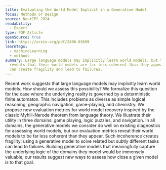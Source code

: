 ```yaml
---
title: Evaluating the World Model Implicit in a Generative Model
focus: Methods or Design
source: NeurIPS 2024
readability:
  - Expert
type: PDF Article
openSource: true
link: https://arxiv.org/pdf/2406.03689
learnTags:
  - machineLearning
  - methods
summary: Large language models may implicitly learn world models, but this paper
  reveals that their world models are far less coherent than they appear, which
  can create fragility and lead to failures.
---
```

Recent work suggests that large language models may implicitly learn world models. How should we assess this possibility? We formalize this question for the case where the underlying reality is governed by a deterministic finite automaton. This includes problems as diverse as simple logical reasoning, geographic navigation, game-playing, and chemistry. We propose new evaluation metrics for world model recovery inspired by the classic Myhill-Nerode theorem from language theory. We illustrate their utility in three domains: game playing, logic puzzles, and navigation. In all domains, the generative models we consider do well on existing diagnostics for assessing world models, but our evaluation metrics reveal their world models to be far less coherent than they appear. Such incoherence creates fragility: using a generative model to solve related but subtly different tasks can lead to failures. Building generative models that meaningfully capture the underlying logic of the domains they model would be immensely valuable; our results suggest new ways to assess how close a given model is to that goal.
